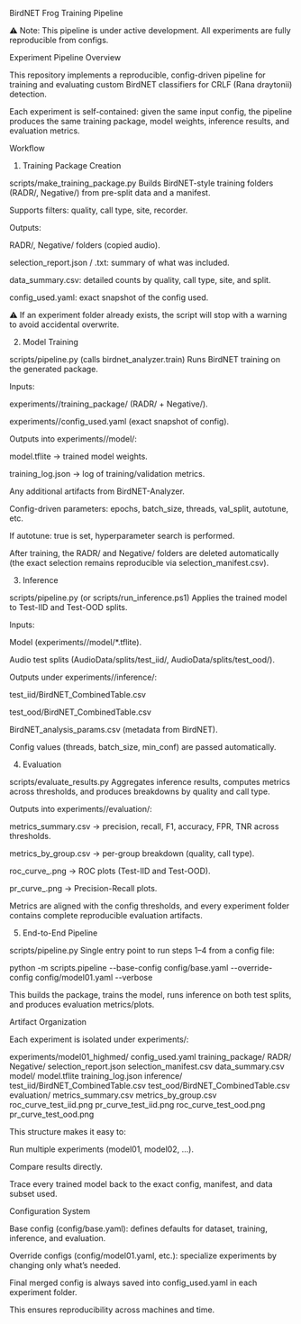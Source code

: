 BirdNET Frog Training Pipeline

⚠️ Note: This pipeline is under active development. All experiments are fully reproducible from configs.

Experiment Pipeline Overview

This repository implements a reproducible, config-driven pipeline for training and evaluating custom BirdNET classifiers for CRLF (Rana draytonii) detection.

Each experiment is self-contained: given the same input config, the pipeline produces the same training package, model weights, inference results, and evaluation metrics.

Workflow
1. Training Package Creation

scripts/make_training_package.py
Builds BirdNET-style training folders (RADR/, Negative/) from pre-split data and a manifest.

Supports filters: quality, call type, site, recorder.

Outputs:

RADR/, Negative/ folders (copied audio).

selection_report.json / .txt: summary of what was included.

data_summary.csv: detailed counts by quality, call type, site, and split.

config_used.yaml: exact snapshot of the config used.

⚠️ If an experiment folder already exists, the script will stop with a warning to avoid accidental overwrite.

2. Model Training

scripts/pipeline.py (calls birdnet_analyzer.train)
Runs BirdNET training on the generated package.

Inputs:

experiments/<name>/training_package/ (RADR/ + Negative/).

experiments/<name>/config_used.yaml (exact snapshot of config).

Outputs into experiments/<name>/model/:

model.tflite → trained model weights.

training_log.json → log of training/validation metrics.

Any additional artifacts from BirdNET-Analyzer.

Config-driven parameters:
epochs, batch_size, threads, val_split, autotune, etc.

If autotune: true is set, hyperparameter search is performed.

After training, the RADR/ and Negative/ folders are deleted automatically (the exact selection remains reproducible via selection_manifest.csv).

3. Inference

scripts/pipeline.py (or scripts/run_inference.ps1)
Applies the trained model to Test-IID and Test-OOD splits.

Inputs:

Model (experiments/<name>/model/*.tflite).

Audio test splits (AudioData/splits/test_iid/, AudioData/splits/test_ood/).

Outputs under experiments/<name>/inference/:

test_iid/BirdNET_CombinedTable.csv

test_ood/BirdNET_CombinedTable.csv

BirdNET_analysis_params.csv (metadata from BirdNET).

Config values (threads, batch_size, min_conf) are passed automatically.

4. Evaluation

scripts/evaluate_results.py
Aggregates inference results, computes metrics across thresholds, and produces breakdowns by quality and call type.

Outputs into experiments/<name>/evaluation/:

metrics_summary.csv → precision, recall, F1, accuracy, FPR, TNR across thresholds.

metrics_by_group.csv → per-group breakdown (quality, call type).

roc_curve_<split>.png → ROC plots (Test-IID and Test-OOD).

pr_curve_<split>.png → Precision-Recall plots.

Metrics are aligned with the config thresholds, and every experiment folder contains complete reproducible evaluation artifacts.

5. End-to-End Pipeline

scripts/pipeline.py
Single entry point to run steps 1–4 from a config file:

python -m scripts.pipeline --base-config config/base.yaml --override-config config/model01.yaml --verbose


This builds the package, trains the model, runs inference on both test splits, and produces evaluation metrics/plots.

Artifact Organization

Each experiment is isolated under experiments/:

experiments/model01_highmed/
    config_used.yaml
    training_package/
        RADR/
        Negative/
        selection_report.json
        selection_manifest.csv
        data_summary.csv
    model/
        model.tflite
        training_log.json
    inference/
        test_iid/BirdNET_CombinedTable.csv
        test_ood/BirdNET_CombinedTable.csv
    evaluation/
        metrics_summary.csv
        metrics_by_group.csv
        roc_curve_test_iid.png
        pr_curve_test_iid.png
        roc_curve_test_ood.png
        pr_curve_test_ood.png


This structure makes it easy to:

Run multiple experiments (model01, model02, …).

Compare results directly.

Trace every trained model back to the exact config, manifest, and data subset used.

Configuration System

Base config (config/base.yaml): defines defaults for dataset, training, inference, and evaluation.

Override configs (config/model01.yaml, etc.): specialize experiments by changing only what’s needed.

Final merged config is always saved into config_used.yaml in each experiment folder.

This ensures reproducibility across machines and time.